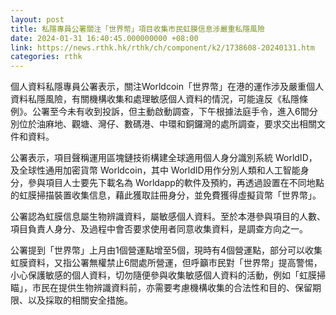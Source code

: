 ```yaml
---
layout: post
title: 私隱專員公署關注「世界幣」項目收集市民虹膜信息涉嚴重私隱風險
date: 2024-01-31 16:40:45.000000000 +08:00
link: https://news.rthk.hk/rthk/ch/component/k2/1738608-20240131.htm
categories: rthk
---
```


個人資料私隱專員公署表示，關注Worldcoin「世界幣」在港的運作涉及嚴重個人資料私隱風險，有關機構收集和處理敏感個人資料的情況，可能違反《私隱條例》。公署至今未有收到投訴，但主動啟動調查，下午根據法庭手令，進入6間分別位於油麻地、觀塘、灣仔、數碼港、中環和銅鑼灣的處所調查，要求交出相關文件和資料。

公署表示，項目聲稱運用區塊鏈技術構建全球適用個人身分識別系統 WorldID，及全球性通用加密貨幣 Worldcoin，其中 WorldID用作分別人類和人工智能身分，參與項目人士要先下載名為 Worldapp的軟件及預約，再透過設置在不同地點的虹膜掃描裝置收集信息，藉此獲取註冊身分，並免費獲得虛擬貨幣「世界幣」。

公署認為虹膜信息屬生物辨識資料，屬敏感個人資料。至於本港參與項目的人數、項目負責人身分、及過程中會否要求使用者同意收集資料，是調查方向之一。

公署提到「世界幣」上月由1個營運點增至5個，現時有4個營運點，部分可以收集虹膜資料，又指公署無權禁止6間處所營運，但呼籲市民對「世界幣」提高警惕，小心保護敏感的個人資料，切勿隨便參與收集敏感個人資料的活動，例如「虹膜掃瞄」，市民在提供生物辨識資料前，亦需要考慮機構收集的合法性和目的、保留期限、以及採取的相關安全措施。

